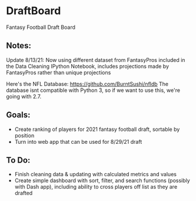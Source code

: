 # DraftBoard
Fantasy Football Draft Board 

## Notes:
Update 8/13/21: Now using different dataset from FantasyPros included in the Data Cleaning IPython Notebook, includes projections made by FantasyPros rather than unique projections

Here's the NFL Database: https://github.com/BurntSushi/nfldb
The database isnt compatible with Python 3, so if we want to use this, we're going with 2.7.

## Goals: 
- Create ranking of players for 2021 fantasy football draft, sortable by position
- Turn into web app that can be used for 8/29/21 draft

## To Do:
- Finish cleaning data & updating with calculated metrics and values
- Create simple dashboard with sort, filter, and search functions (possibly with Dash app), including ability to cross players off list as they are drafted
